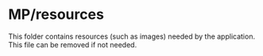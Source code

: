 # MP/resources

This folder contains resources (such as images) needed by the application. This file can
be removed if not needed.
